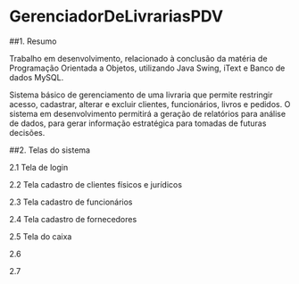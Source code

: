 # GerenciadorDeLivrariasPDV

##1. Resumo

  Trabalho em desenvolvimento, relacionado à conclusão da matéria de Programação Orientada a Objetos, utilizando Java Swing, iText e Banco de dados MySQL.
  
  Sistema básico de gerenciamento de uma livraria que permite restringir acesso, cadastrar, alterar e excluir clientes, funcionários, livros e pedidos. O sistema em 
  desenvolvimento permitirá a geração de relatórios para análise de dados, para gerar informação estratégica para tomadas de futuras decisões.

##2. Telas do sistema

2.1 Tela de login

2.2 Tela cadastro de clientes físicos e jurídicos

2.3 Tela cadastro de funcionários

2.4 Tela cadastro de fornecedores

2.5 Tela do caixa

2.6

2.7
